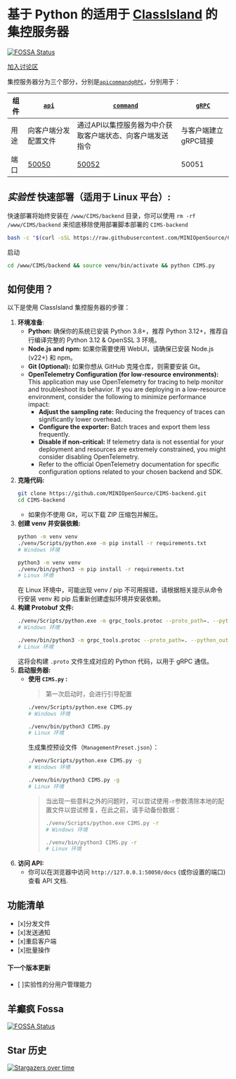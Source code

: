 # 基于 Python 的适用于 [ClassIsland](https://github.com/classisland/classisland) 的集控服务器

[![FOSSA Status](https://app.fossa.com/api/projects/git%2Bgithub.com%2Fkaokao221%2FClassIslandManagementServer.py.svg?type=shield)](https://app.fossa.com/projects/git%2Bgithub.com%2Fkaokao221%2FClassIslandManagementServer.py?ref=badge_shield)

[加入讨论区](https://qm.qq.com/ez2uhHJv2w)

集控服务器分为三个部分，分别是[`api`](./ManagementServer/api.py)[`command`](./ManagementServer/command.py)[`gRPC`](./ManagementServer/gRPC.py)，分别用于：

| 组件 | [`api`](./ManagementServer/api.py)   | [`command`](./ManagementServer/command.py) | [`gRPC`](./ManagementServer/gRPC.py) |
|----|--------------------------------------|--------------------------------------------|--------------------------------------|
| 用途 | 向客户端分发配置文件                           | 通过API以集控服务器为中介获取客户端状态、向客户端发送指令             | 与客户端建立gRPC链接                         |
| 端口 | [50050](http://127.0.0.1:50050/docs) | [50052](http://127.0.0.1:50052/docs)       | 50051                                |

## *实验性* 快速部署（适用于 Linux 平台）:

快速部署将始终安装在 `/www/CIMS/backend` 目录，你可以使用 `rm -rf /www/CIMS/backend` 来彻底移除使用部署脚本部署的 `CIMS-backend`

```bash
bash -c "$(curl -sSL https://raw.githubusercontent.com/MINIOpenSource/CIMS-backend/main/install.sh)"
```

启动

```bash
cd /www/CIMS/backend && source venv/bin/activate && python CIMS.py
```

## 如何使用？

以下是使用 ClassIsland 集控服务器的步骤：

1. **环境准备**:
    *   **Python:** 确保你的系统已安装 Python 3.8+，推荐 Python 3.12+，推荐自行编译完整的 Python 3.12 & OpenSSL 3 环境。
    *   **Node.js and npm:** 如果你需要使用 WebUI，请确保已安装 Node.js (v22+) 和 npm。
    *   **Git (Optional):** 如果你想从 GitHub 克隆仓库，则需要安装 Git。
    *   **OpenTelemetry Configuration (for low-resource environments):** This application may use OpenTelemetry for tracing to help monitor and troubleshoot its behavior. If you are deploying in a low-resource environment, consider the following to minimize performance impact:
        *   **Adjust the sampling rate:** Reducing the frequency of traces can significantly lower overhead.
        *   **Configure the exporter:** Batch traces and export them less frequently.
        *   **Disable if non-critical:** If telemetry data is not essential for your deployment and resources are extremely constrained, you might consider disabling OpenTelemetry.
        *   Refer to the official OpenTelemetry documentation for specific configuration options related to your chosen backend and SDK.
2. **克隆代码:**
    ```bash
    git clone https://github.com/MINIOpenSource/CIMS-backend.git
    cd CIMS-backend
    ```
    *   如果你不使用 Git，可以下载 ZIP 压缩包并解压。
3. **创建 venv 并安装依赖:**
    ```bash
    python -m venv venv
    ./venv/Scripts/python.exe -m pip install -r requirements.txt
    # Windows 环境
    ```
    ```bash
    python3 -m venv venv
    ./venv/bin/python3 -m pip install -r requirements.txt
    # Linux 环境
    ```
    在 Linux 环境中，可能出现 venv / pip 不可用报错，请根据相关提示从命令行安装 venv 和 pip 后重新创建虚拟环境并安装依赖。
4. **构建 Protobuf 文件:**
    ```bash
    ./venv/Scripts/python.exe -m grpc_tools.protoc --proto_path=. --python_out=. --grpc_python_out=. ./Protobuf/Client/ClientCommandDeliverScReq.proto ./Protobuf/Client/ClientRegisterCsReq.proto ./Protobuf/Command/HeartBeat.proto ./Protobuf/Command/SendNotification.proto ./Protobuf/Enum/CommandTypes.proto ./Protobuf/Enum/Retcode.proto ./Protobuf/Server/ClientCommandDeliverScRsp.proto ./Protobuf/Server/ClientRegisterScRsp.proto ./Protobuf/Service/ClientCommandDeliver.proto ./Protobuf/Service/ClientRegister.proto
    # Windows 环境
    ```
    ```bash
    ./venv/bin/python3 -m grpc_tools.protoc --proto_path=. --python_out=. --grpc_python_out=. ./Protobuf/Client/ClientCommandDeliverScReq.proto ./Protobuf/Client/ClientRegisterCsReq.proto ./Protobuf/Command/HeartBeat.proto ./Protobuf/Command/SendNotification.proto ./Protobuf/Enum/CommandTypes.proto ./Protobuf/Enum/Retcode.proto ./Protobuf/Server/ClientCommandDeliverScRsp.proto ./Protobuf/Server/ClientRegisterScRsp.proto ./Protobuf/Service/ClientCommandDeliver.proto ./Protobuf/Service/ClientRegister.proto
    # Linux 环境
    ```
    这将会构建 `.proto` 文件生成对应的 Python 代码，以用于 gRPC 通信。
5. **启动服务器:**
    *   **使用 `CIMS.py` :**
        > 第一次启动时，会进行引导配置
        ```bash
        ./venv/Scripts/python.exe CIMS.py
        # Windows 环境
        ```
        ```bash
        ./venv/bin/python3 CIMS.py
        # Linux 环境
        ```
        生成集控预设文件（`ManagementPreset.json`）：
        ```bash
        ./venv/Scripts/python.exe CIMS.py -g
        # Windows 环境
        ```
        ```bash
        ./venv/bin/python3 CIMS.py -g
        # Linux 环境
        ```
        > 当出现一些意料之外的问题时，可以尝试使用`-r`参数清除本地的配置文件以尝试修复，在此之前，请手动备份数据：
        > ```bash
        > ./venv/Scripts/python.exe CIMS.py -r
        > # Windows 环境
        > ```
        > ```bash
        > ./venv/bin/python3 CIMS.py -r
        > # Linux 环境
        > ```
6. **访问 API:**
   * 你可以在浏览器中访问 `http://127.0.0.1:50050/docs` (或你设置的端口)查看 API 文档.

## 功能清单

- [x]分发文件
- [x]发送通知
- [x]重启客户端
- [x]批量操作

#### 下一个版本更新

- [ ]实验性的分用户管理能力

## 羊癫疯 Fossa
[![FOSSA Status](https://app.fossa.com/api/projects/git%2Bgithub.com%2Fkaokao221%2FClassIslandManagementServer.py.svg?type=large)](https://app.fossa.com/projects/git%2Bgithub.com%2Fkaokao221%2FClassIslandManagementServer.py?ref=badge_large)

## Star 历史
[![Stargazers over time](https://starchart.cc/kaokao221/ClassIslandManagementServer.py.svg?variant=adaptive)](https://starchart.cc/kaokao221/ClassIslandManagementServer.py)

